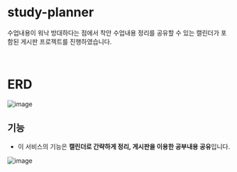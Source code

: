 # study-planner

수업내용이 워낙 방대하다는 점에서 착안
수업내용 정리를 공유할 수 있는 캘린더가 포함된 게시판 프로젝트를 진행하였습니다.

<br>

# ERD

![image](https://github.com/w00dy2/study-planner/assets/123388251/f88a2380-7847-44f2-bd51-17cf6c7a0a8d)

## 기능
- 이 서비스의 기능은 **캘린더로 간략하게 정리, 게시판을 이용한 공부내용 공유**입니다. <br>

![image](https://github.com/w00dy2/study-planner/assets/123388251/beeeb5a9-0fee-47e5-b1ae-5d5afbb807c9)
